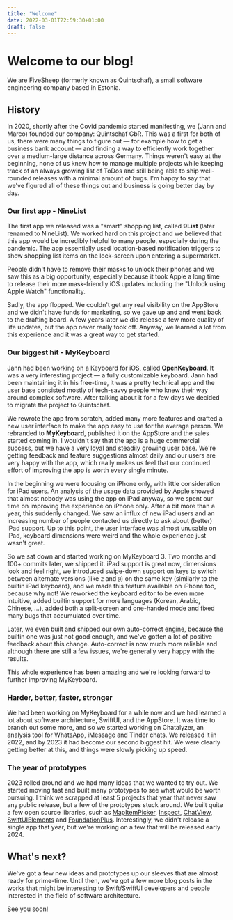 ```yaml
---
title: "Welcome"
date: 2022-03-01T22:59:30+01:00
draft: false
---
```


# Welcome to our blog!
We are FiveSheep (formerly known as Quintschaf), a small software engineering company based in Estonia.

## History
In 2020, shortly after the Covid pandemic started manifesting, we (Jann and Marco) founded our company: Quintschaf GbR.
This was a first for both of us, there were many things to figure out &mdash; for example how to get a business bank account &mdash; and finding a way to efficiently work together over a medium-large distance across Germany. Things weren't easy at the beginning, none of us knew how to manage multiple projects while keeping track of an always growing list of ToDos and still being able to ship well-rounded releases with a minimal amount of bugs. I'm happy to say that we've figured all of these things out and business is going better day by day.

### Our first app - NineList
The first app we released was a "smart" shopping list, called __9List__ (later renamed to NineList). We worked hard on this project and we believed that this app would be incredibly helpful to many people, especially during the pandemic. The app essentially used location-based notification triggers to show shopping list items on the lock-screen upon entering a supermarket.

People didn't have to remove their masks to unlock their phones and we saw this as a big opportunity, especially because it took Apple a long time to release their more mask-friendly iOS updates including the "Unlock using Apple Watch" functionality.

Sadly, the app flopped. We couldn't get any real visibility on the AppStore and we didn't have funds for marketing, so we gave up and and went back to the drafting board. A few years later we did release a few more quality of life updates, but the app never really took off. Anyway, we learned a lot from this experience and it was a great way to get started.

### Our biggest hit - MyKeyboard
Jann had been working on a Keyboard for iOS, called __OpenKeyboard__. It was a very interesting project &mdash; a fully customizable keyboard. Jann had been maintaining it in his free-time, it was a pretty technical app and the user base consisted mostly of tech-savvy people who knew their way around complex software. After talking about it for a few days we decided to migrate the project to Quintschaf.

We rewrote the app from scratch, added many more features and crafted a new user interface to make the app easy to use for the average person. We rebranded to __MyKeyboard__, published it on the AppStore and the sales started coming in. I wouldn't say that the app is a huge commercial success, but we have a very loyal and steadily growing user base. We're getting feedback and feature suggestions almost daily and our users are very happy with the app, which really makes us feel that our continued effort of improving the app is worth every single minute.

In the beginning we were focusing on iPhone only, with little consideration for iPad users. An analysis of the usage data provided by Apple showed that almost nobody was using the app on iPad anyway, so we spent our time on improving the experience on iPhone only. After a bit more than a year, this suddenly changed. We saw an influx of new iPad users and an increasing number of people contacted us directly to ask about (better) iPad support. Up to this point, the user interface was almost unusable on iPad, keyboard dimensions were weird and the whole experience just wasn't great.

So we sat down and started working on MyKeyboard 3. Two months and 100+ commits later, we shipped it. iPad support is great now, dimensions look and feel right, we introduced swipe-down support on keys to switch between alternate versions (like `2` and `@`) on the same key (similarly to the builtin iPad keyboard), and we made this feature available on iPhone too, because why not! We reworked the keyboard editor to be even more intuitive, added builtin support for more languages (Korean, Arabic, Chinese, ...), added both a split-screen and one-handed mode and fixed many bugs that accumulated over time.

Later, we even built and shipped our own auto-correct engine, because the builtin one was just not good enough, and we've gotten a lot of positive feedback about this change. Auto-correct is now much more reliable and although there are still a few issues, we're generally very happy with the results.

This whole experience has been amazing and we're looking forward to further improving MyKeyboard.

### Harder, better, faster, stronger
We had been working on MyKeyboard for a while now and we had learned a lot about software architecture, SwiftUI, and the AppStore. It was time to branch out some more, and so we started working on Chatalyzer, an analysis tool for WhatsApp, iMessage and Tinder chats. We released it in 2022, and by 2023 it had become our second biggest hit. We were clearly getting better at this, and things were slowly picking up speed.

### The year of prototypes
2023 rolled around and we had many ideas that we wanted to try out. We started moving fast and built many prototypes to see what would be worth pursuing. I think we scrapped at least 5 projects that year that never saw any public release, but a few of the prototypes stuck around. We built quite a few open source libraries, such as [MapItemPicker](https://github.com/FiveSheepCo/MapItemPicker), [Inspect](https://github.com/FiveSheepCo/SwiftUI-Inspect), [ChatView](https://github.com/FiveSheepCo/QSChatView), [SwiftUIElements](https://github.com/FiveSheepCo/SwiftUIElements) and [FoundationPlus](https://github.com/FiveSheepCo/FoundationPlus). Interestingly, we didn't release a single app that year, but we're working on a few that will be released early 2024.

## What's next?
We've got a few new ideas and prototypes up our sleeves that are almost ready for prime-time. Until then, we've got a few more blog posts in the works that might be interesting to Swift/SwiftUI developers and people interested in the field of software architecture.

See you soon!